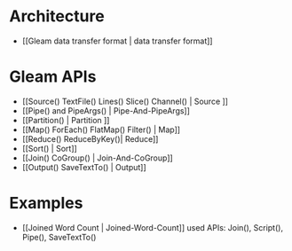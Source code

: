 # Architecture
* [[Gleam data transfer format | data transfer format]]

# Gleam APIs
* [[Source() TextFile() Lines() Slice() Channel() | Source ]]
* [[Pipe() and PipeArgs() | Pipe-And-PipeArgs]]
* [[Partition() | Partition ]]
* [[Map() ForEach() FlatMap() Filter() | Map]]
* [[Reduce() ReduceByKey()| Reduce]]
* [[Sort() | Sort]]
* [[Join() CoGroup() | Join-And-CoGroup]]
* [[Output() SaveTextTo() | Output]]

# Examples
* [[Joined Word Count | Joined-Word-Count]] used APIs: Join(), Script(), Pipe(), SaveTextTo()